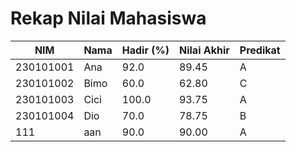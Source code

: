 # Rekap Nilai Mahasiswa

| NIM       | Nama   | Hadir (%) | Nilai Akhir | Predikat |
|-----------|--------|-----------|-------------|----------|
| 230101001 | Ana  | 92.0 | 89.45 | A |
| 230101002 | Bimo  | 60.0 | 62.80 | C |
| 230101003 | Cici  | 100.0 | 93.75 | A |
| 230101004 | Dio  | 70.0 | 78.75 | B |
| 111 | aan  | 90.0 | 90.00 | A |
